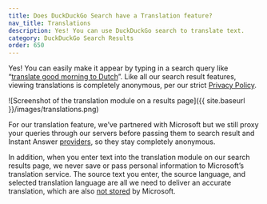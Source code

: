 ```yaml
---
title: Does DuckDuckGo Search have a Translation feature?
nav_title: Translations
description: Yes! You can use DuckDuckGo search to translate text.
category: DuckDuckGo Search Results
order: 650
---
```


Yes! You can easily make it appear by typing in a search query like “[translate good morning to Dutch](https://duckduckgo.com/?q=translate+good+morning+to+Dutch&t=h_&ia=web)”. Like all our search result features, viewing translations is completely anonymous, per our strict [Privacy Policy](https://duckduckgo.com/privacy).

![Screenshot of the translation module on a results page]({{ site.baseurl }}/images/translations.png)

For our translation feature, we’ve partnered with Microsoft but we still proxy your queries through our servers before passing them to search result and Instant Answer <a href="{{ site.baseurl }}/results/sources/">providers</a>, so they stay completely anonymous.

In addition, when you enter text into the translation module on our search results page, we never save or pass personal information to Microsoft’s translation service. The source text you enter, the source language, and selected translation language are all we need to deliver an accurate translation, which are also [not stored](https://www.microsoft.com/en-us/translator/business/notrace/#no-trace) by Microsoft.
